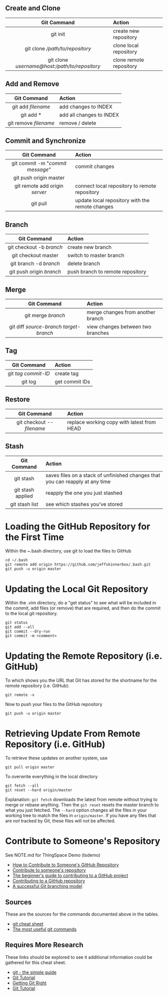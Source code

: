 
## Create and Clone
| Git Command | Action |
|:----:|:------|
| git init | create new repository |
| git clone _/path/to/repository_ | clone local repository |
| git clone _username@host:/path/to/repository_ | clone remote repository |

## Add and Remove
| Git Command | Action |
|:----:|:------|
| git add _filename_ | add changes to INDEX |
| git add * | add all changes to INDEX |
| git remove _filename_ | remove / delete |

## Commit and Synchronize
| Git Command | Action |
|:----:|:------|
| git commit -m "_commit message_" | commit changes |
| git push origin master | | push changes to remote repository |
| git remote add origin _server_ | connect local repository to remote repository |
| git pull | update local repository with the remote changes |

## Branch
| Git Command | Action |
|:----:|:------|
| git checkout -b _branch_ | create new branch |
| git checkout master | switch to master branch |
| git branch -d _branch_ | delete branch |
| git push origin _branch_ | push branch to remote repository |

## Merge
| Git Command | Action |
|:----:|:------|
| git merge _branch_ | merge changes from another branch |
| git diff _source-branch_ _target-branch_ | view changes between two branches |

## Tag
| Git Command | Action |
|:----:|:------|
| git _tag_ _commit-ID_ | create tag |
| git log | get commit IDs |

## Restore
| Git Command | Action |
|:----:|:------|
| git checkout -- _filename_ | replace working copy with latest from HEAD |

## Stash
| Git Command | Action |
|:----:|:------|
| git stash | saves files on a stack of unfinished changes that you can reapply at any time |
| git stash applied | reapply the one you just stashed |
| git stash list | see which stashes you’ve stored |

# Loading the GitHub Repository for the First Time
Within the ~.bash directory, use git to load the files to GitHub

    cd ~/.bash
    git remote add origin https://github.com/jeffskinnerbox/.bash.git
    git push -u origin master

# Updating the Local Git Repository
Within the .vim directory, do a "get status" to see what will be included in the commit,
add files (or remove) that are required, and then do the commit to the local git repository.

    git status
    git add --all
    git commit --dry-run
    git commit -m <comment>

# Updating the Remote Repository (i.e. GitHub)
To which shows you the URL that Git has stored for the shortname for
the remote repository (i.e. GitHub):

    git remote -v

Now to push your files to the GitHub repository

    git push -u origin master

# Retrieving Update From Remote Repository (i.e. GitHub)
To retrieve these updates on another system, use

    git pull origin master

To overwrite everything in the local directory

    git fetch --all
    git reset --hard origin/master

Explanation: `git fetch` downloads the latest from remote without trying to merge or rebase anything.
Then the `git reset` resets the master branch to what you just fetched.
The `--hard` option changes all the files in your working tree to match the files in `origin/master`.
If you have any files that are _not_ tracked by Git,
these files will not be affected.

# Contribute to Someone's Repository
See NOTE.md for ThingSpace Demo (tsdemo)

* [How to Contribute to Someone's GitHub Repository](https://www.youtube.com/watch?v=yr6IzOGoMsQ)
* [Contribute to someone's repository](http://kbroman.org/github_tutorial/pages/fork.html)
* [The beginner's guide to contributing to a GitHub project](https://akrabat.com/the-beginners-guide-to-contributing-to-a-github-project/)
* [Contributing to a GitHub repository](https://docs.mendix.com/howto50/contributing-to-a-github-repository)
* [A successful Git branching model](http://nvie.com/posts/a-successful-git-branching-model/)

## Sources
These are the sources for the commands documented above in the tables.

* [git cheat sheet](http://rogerdudler.github.io/git-guide/files/git_cheat_sheet.pdf)
* [The most useful git commands](https://orga.cat/posts/most-useful-git-commands)

## Requires More Research
These links should be explored to see it additional information
could be gathered for this cheat sheet.

* [git - the simple guide](http://rogerdudler.github.io/git-guide/)
* [Git Tutorial](https://www.atlassian.com/git/tutorial)
* [Getting Git Right](https://www.atlassian.com/git/?utm_source=bitbucket&utm_medium=link&utm_campaign=homepage&utm_content=free_git_tutorials)
* [Git Tutorial](http://www.tutorialspoint.com/git/index.htm)
